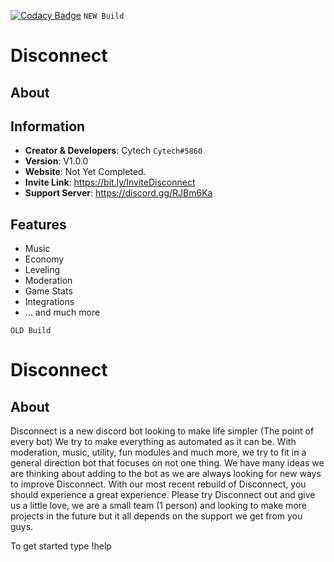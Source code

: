 [![Codacy Badge](https://api.codacy.com/project/badge/Grade/04417f2cb9334a0e916520a3c77ca6f7)](https://www.codacy.com/manual/CytechYT/Disconnect-Rebuilt?utm_source=github.com&amp;utm_medium=referral&amp;utm_content=CytechYT/Disconnect-Rebuilt&amp;utm_campaign=Badge_Grade)
`NEW Build`
# Disconnect
## About

## Information
- **Creator & Developers**: Cytech `Cytech#5860`
- **Version**: V1.0.0
- **Website**: Not Yet Completed.
- **Invite Link**: https://bit.ly/InviteDisconnect
- **Support Server**: https://discord.gg/RJBm6Ka

## Features
- Music   
- Economy
- Leveling
- Moderation
- Game Stats
- Integrations
- ... and much more

`OLD Build`
# Disconnect
## About
Disconnect is a new discord bot looking to make life simpler (The point of every bot) We try to make everything as automated as it can be. With moderation, music, utility, fun modules and much more, we try to fit in a general direction bot that focuses on not one thing. We have many ideas we are thinking about adding to the bot as we are always looking for new ways to improve Disconnect. With our most recent rebuild of Disconnect, you should experience a great experience. Please try Disconnect out and give us a little love, we are a small team (1 person) and looking to make more projects in the future but it all depends on the support we get from you guys.

To get started type !help
